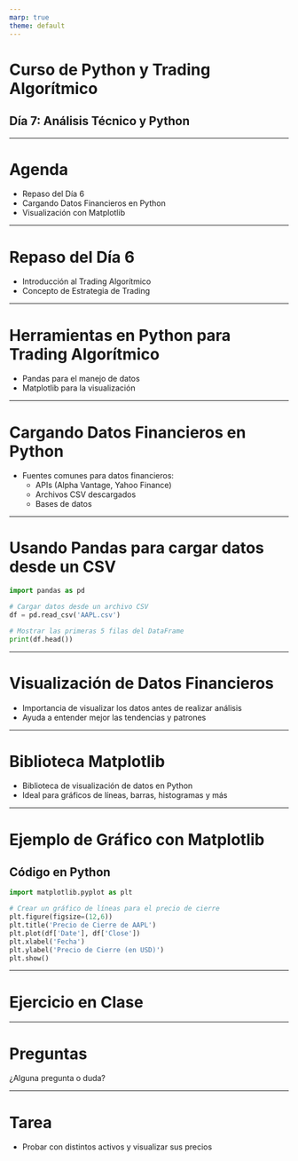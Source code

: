 ```yaml
---
marp: true
theme: default
---
```


# Curso de Python y Trading Algorítmico
## Día 7: Análisis Técnico y Python

---

# Agenda

- Repaso del Día 6
- Cargando Datos Financieros en Python
- Visualización con Matplotlib

---

# Repaso del Día 6

- Introducción al Trading Algorítmico
- Concepto de Estrategia de Trading

---



# Herramientas en Python para Trading Algorítmico

- Pandas para el manejo de datos
- Matplotlib para la visualización 

---

# Cargando Datos Financieros en Python

- Fuentes comunes para datos financieros:
  - APIs (Alpha Vantage, Yahoo Finance)
  - Archivos CSV descargados
  - Bases de datos

---

# Usando Pandas para cargar datos desde un CSV

```python
import pandas as pd

# Cargar datos desde un archivo CSV
df = pd.read_csv('AAPL.csv')

# Mostrar las primeras 5 filas del DataFrame
print(df.head())
```
---

# Visualización de Datos Financieros

- Importancia de visualizar los datos antes de realizar análisis
- Ayuda a entender mejor las tendencias y patrones

---

# Biblioteca Matplotlib

- Biblioteca de visualización de datos en Python
- Ideal para gráficos de líneas, barras, histogramas y más

---

# Ejemplo de Gráfico con Matplotlib

## Código en Python

```python
import matplotlib.pyplot as plt

# Crear un gráfico de líneas para el precio de cierre
plt.figure(figsize=(12,6))
plt.title('Precio de Cierre de AAPL')
plt.plot(df['Date'], df['Close'])
plt.xlabel('Fecha')
plt.ylabel('Precio de Cierre (en USD)')
plt.show()
```

---

#  Ejercicio en Clase


---
# Preguntas

¿Alguna pregunta o duda?

--- 

# Tarea

- Probar con distintos activos y visualizar sus precios